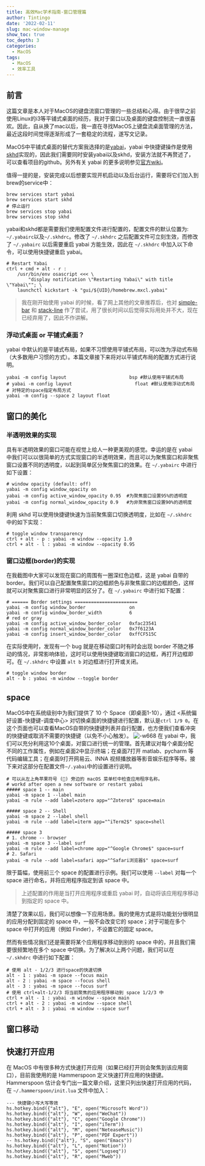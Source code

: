 ```yaml
---
title: 高效Mac学术指南-窗口管理篇
author: Tintingo
date: '2022-02-11'
slug: mac-window-manage
show_toc: true
toc_depth: 3
categories:
  - MacOS
tags:
  - MacOS
  - 效率工具
---
```


## 前言
这篇文章是本人对于MacOS的键盘流窗口管理的一些总结和心得。由于很早之前使用Linux的i3等平铺式桌面的经历，我对于窗口以及桌面的键盘控制流一直很喜欢。因此，自从换了mac以后，我一直在寻找MacOS上键盘流桌面管理的方法，最近这段时间觉得逐渐形成了一套稳定的流程，遂写文记录。

MacOS中平铺式桌面的替代方案我选择的是[yabai](https://github.com/koekeishiya/yabai)，yabai 中快捷键操作是使用 [skhd](https://github.com/koekeishiya/skhd)实现的，因此我们需要同时安装yabai以及skhd，安装方法就不再赘述了，可以查看项目的github。另外有关 yabai 的更多说明参见[官方wiki](https://github.com/koekeishiya/yabai/wiki/)。

值得一提的是，安装完成以后想要实现开机启动以及后台运行，需要将它们加入到brew的service中：
```shell
brew services start yabai
brew services start skhd
# 停止运行
brew services stop yabai
brew services stop skhd
```
yabai和skhd都是需要我们使用配置文件进行配置的，配置文件的默认位置为: `~/.yabairc`以及`~/.skhdrc`。修改了 `~/.skhdrc` 之后配置文件可立刻生效，而修改了 `~/.yabairc` 以后需要重启 yabai 方能生效，因此在 `~/.skhdrc` 中加入以下命令，可以使用快捷键重启 yabai。
```shell
# Restart Yabai
ctrl + cmd + alt - r :
    /usr/bin/env osascript <<< \
        "display notification \"Restarting Yabai\" with title \"Yabai\""; \
    launchctl kickstart -k "gui/${UID}/homebrew.mxcl.yabai"
```
> 我在刚开始使用 yabai 的时候，看了网上其他的文章推荐后，也对 [simple-bar](https://github.com/Jean-Tinland/simple-bar) 和 [stack-line](https://github.com/AdamWagner/stackline) 作了尝试，用了很长时间以后觉得实际用处并不大，现在已经弃用了，因此不作讲解。

### 浮动式桌面 or 平铺式桌面？
yabai 中默认的是平铺式布局，如果不习惯使用平铺式布局，可以改为浮动式布局（大多数用户习惯的方式）。本篇文章接下来将对以平铺式布局的配置方式进行说明。
```shell
yabai -m config layout                       bsp #默认使用平铺式布局
# yabai -m config layout                       float #默认使用浮动式布局
# 对特定的space指定布局方式
yabai -m config --space 2 layout float
```
## 窗口的美化
### 半透明效果的实现
具有半透明效果的窗口可能在视觉上给人一种更美观的感觉。幸运的是在 yabai 中我们可以以很简单的方式实现窗口的半透明效果，而且可以为聚焦窗口和非聚焦窗口设置不同的透明度，以起到简单区分聚焦窗口的效果。在 `~/.yabairc` 中进行如下设置：
```shell
# window opacity (default: off)
yabai -m config window_opacity on
yabai -m config active_window_opacity 0.95  #为聚焦窗口设置95%的透明度
yabai -m config normal_window_opacity 0.9   #为非聚焦窗口设置90%的透明度
```
利用 skhd 可以使用快捷键快速为当前聚焦窗口切换透明度，比如在 `~/.skhdrc` 中的如下实现：
```shell
# toggle window transparency
ctrl + alt - p : yabai -m window --opacity 1.0
ctrl + alt - l : yabai -m window --opacity 0.95
```
### 窗口边框(border)的实现
在我截图中大家可以发现在窗口的周围有一圈深红色边框，这是 yabai 自带的 border。我们可以自己配置聚焦窗口的边框颜色与非聚焦窗口的边框颜色，这样就可以对聚焦窗口进行非常明显的区分了。在 `~/.yabairc` 中进行如下配置：
```shell
# ====== Border settings =======================
yabai -m config window_border                on
yabai -m config window_border_width          6
# red or gray
yabai -m config active_window_border_color   0xfac23541
yabai -m config normal_window_border_color   0x7f6123A
yabai -m config insert_window_border_color   0xffCF515C
```
在实际使用时，发现有一个 bug 就是在移动窗口时有时会出现 border 不随之移动的情况，非常影响体验，这时可以使用快捷键取消窗口的边框，再打开边框即可。在 `~/.skhdrc` 中设置 `alt b` 对边框进行打开或关闭。
```shell
# toggle window border
alt - b : yabai -m window --toggle border
```
## space
MacOS中在系统级别中为我们提供了 10 个 Space（即桌面1-10），通过 <系统偏好设置-快捷键-调度中心> 对切换桌面的快捷键进行配置，默认是`ctrl 1/9 0`。在这个页面也可以查看MacOS自带的快捷键列表并自行配置，也方便我们查看冲突的快捷键或取消不需要的快捷键（以免不小心触发）。
![-w668](media/16445595603091.jpg)
在 yabai 中，我们可以充分利用这10个桌面，对窗口进行统一的管理。首先建议对每个桌面分配不同的工作属性，例如在桌面2中显示终端；在桌面7打开 matlab、pycharm 等代码编辑工具；在桌面9打开网易云、INNA 视频播放器等影音娱乐程序等等。接下来对这部分在配置文件`~/.yabai`中的设置进行说明。
```shell
# 可以从左上角苹果符号 () 旁边的 macOS 菜单栏中检查应用程序名称。
# workd after open a new software or restart yabai
##### space 1 -- main
yabai -m space 1 --label main
yabai -m rule --add label=zotero app="^Zotero$" space=main

##### space 2 -- Shell
yabai -m space 2 --label shell 
yabai -m rule --add label=iterm app="^iTerm2$" space=shell

##### space 3
# 1. chrome -- browser
yabai -m space 3 --label surf
yabai -m rule --add label=chrome app="^Google Chrome$" space=surf
# 2. Safari 
yabai -m rule --add label=safari app="^Safari浏览器$" space=surf
```
限于篇幅，使用前三个 space 的配置进行示例。我们可以使用 `--label` 对每一个 space 进行命名，并将应用程序指定到该 space 中。
> 上述配置的作用是当打开应用程序或重启 yabai 时，自动将该应用程序移动到指定的 space 中。

清楚了效果以后，我们可以想像一下应用场景。我的使用方式是将功能划分很明显的应用分配到固定的 space 中，一般不会改变它的 space；对于可能在多个 space 中打开的应用（例如 Finder），不设置它的固定 space。

然而有些情况我们还是需要将某个应用程序移动到别的 space 中的，并且我们需要很频繁地在多个 space 中切换。为了解决以上两个问题，我们可以在 `~/.skhdrc` 中进行如下配置：
```shell
# 使用 alt - 1/2/3 进行space的快速切换
alt - 1 : yabai -m space --focus main
alt - 2 : yabai -m space --focus shell
alt - 3 : yabai -m space --focus surf
# 使用 ctrl+alt-1/2/3 将当前聚焦的应用程序移动到 space 1/2/3 中
ctrl + alt - 1 : yabai -m window --space main
ctrl + alt - 2 : yabai -m window --space shell
ctrl + alt - 3 : yabai -m window --space surf
```

## 窗口移动
## 快速打开应用
在 MacOS 中有很多种方式快速打开应用（如果已经打开则会聚焦到该应用窗口），目前我使用的是 Hammerspoon 定义快速打开应用的快捷键。Hammerspoon 估计会专门出一篇文章介绍，这里只列出快速打开应用的代码，在 `~/.hammerspoon/init.lua` 文件中加入：
```shell
--- 快捷键小写大写等效
hs.hotkey.bind({"alt"}, "E", open("Microsoft Word"))
hs.hotkey.bind({"alt"}, "W", open("WeChat"))
hs.hotkey.bind({"alt"}, "C", open("Google Chrome"))
hs.hotkey.bind({"alt"}, "I", open("iTerm"))
hs.hotkey.bind({"alt"}, "M", open("NeteaseMusic"))
hs.hotkey.bind({"alt"}, "P", open("PDF Expert"))
-- hs.hotkey.bind({"alt"}, "S", open("Emacs"))
hs.hotkey.bind({"alt"}, "L", open("Notion"))
hs.hotkey.bind({"alt"}, "S", open("Logseq"))
hs.hotkey.bind({"alt"}, "R", open("Mweb"))
```



